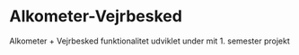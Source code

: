 # Alkometer-Vejrbesked
Alkometer + Vejrbesked funktionalitet udviklet under mit 1. semester projekt
